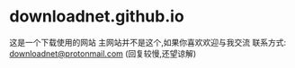 # downloadnet.github.io
这是一个下载使用的网站
主网站并不是这个,如果你喜欢欢迎与我交流
联系方式: downloadnet@protonmail.com (回复较慢,还望谅解)

